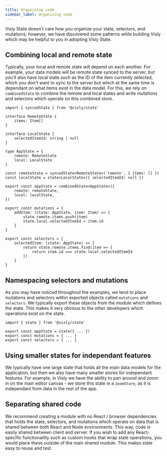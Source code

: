 ```yaml
---
title: Organizing code
sidebar_label: Organizing code
---
```


Visly State doesn't care how you organize your state, selectors, and mutations; however, we have discovered some patterns while building Visly which may be helpful to you in adopting Visly State.

## Combining local and remote state

Typically, your local and remote state will depend on each another. For example, your data models will be remote state synced to the server, but you'll also have local state such as the ID of the item currently selected, which you don't want to sync to the server but which at the same time is dependant on what items exist in the data model. For this, we rely on `combinedState` to combine the remote and local states and write mutations and selectors which operate on this combined store.

```tsx
import { syncedState } from '@visly/state'

interface RemoteState {
    items: Item[]
}

interface LocalState {
    selectedItemId: string | null
}

type AppState = {
    remote: RemoteState
    local: LocalState
}

const remoteState = syncedState<RemoteState>('remote', { items: [] })
const localState = state<LocalState>({ selectedItemId: null })

export const appState = combinedState<AppState>({
    remote: remoteState,
    local: localState,
})

export const mutations = {
    addItem: (state: AppState, item: Item) => {
        state.remote.items.push(item)
        state.local.selectedItemId = item.id
    }
}

export const selectors = {
    selectedItem: (state: AppState) => {
        return state.remote.items.find(item => {
            return item.id === state.local.selectedItemId
        })
    }
}
```

## Namespacing selectors and mutations

As you may have noticed throughout the examples, we tend to place mutations and selectors within exported objects called `mutations` and `selectors`. We typically export these objects from the module which defines the state. This makes it very obvious to the other developers which operations exist on the state.

```tsx
import { state } from '@visly/state'

export const appState = state({ ... })
export const mutations = { ... }
export const selectors = { ... }
```

## Using smaller states for independant features

We typically have one large state that holds all the main data models for the application, but then we also have many smaller stores for independant features. For example, in Visly we have the ability to pan around and zoom in on the main editor canvas - we store this state in a `zoomStore`, as it is independant from data in the rest of the app.

## Separating shared code

We recommend creating a module with no React / browser dependencies that holds the state, selectors, and mutations which operate on data that is shared between both React and Node environments. This way, code is easily shared between client and server. If you wish to add any React-specific functionaility such as custom hooks that wrap state operations, you would place these outside of the main shared module. This makes state easy to reuse and test. 
